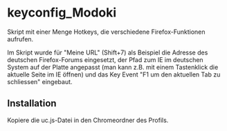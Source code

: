 # keyconfig_Modoki
Skript mit einer Menge Hotkeys, die verschiedene Firefox-Funktionen aufrufen.

Im Skript wurde für "Meine URL" (Shift+7) als Beispiel die Adresse des deutschen Firefox-Forums eingesetzt, der Pfad zum IE im deutschen System 
auf der Platte angepasst (man kann z.B. mit einem Tastenklick die aktuelle Seite im IE öffnen) und das Key Event "F1 um den aktuellen Tab zu 
schliessen" eingebaut.


## Installation
Kopiere die uc.js-Datei in den Chromeordner des Profils.
